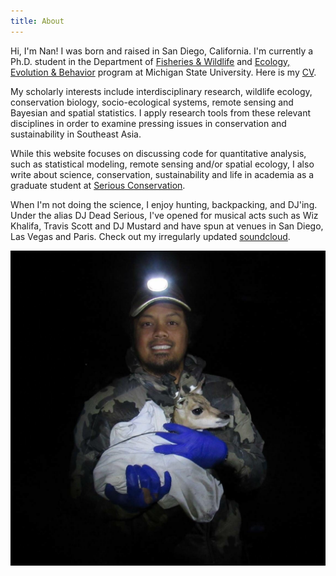 ```yaml
---
title: About
---
```

Hi, I'm Nan! I was born and raised in San Diego, California. I'm currently a Ph.D. student in the Department of [Fisheries & Wildlife](https://fw.msu.edu) and [Ecology, Evolution & Behavior](https://eeb.msu.edu) program at Michigan State University. Here is my [CV](/vitae/).

My scholarly interests include interdisciplinary research, wildlife ecology, conservation biology, socio-ecological systems, remote sensing and Bayesian and spatial statistics. I apply research tools from these relevant disciplines in order to examine pressing issues in conservation and sustainability in Southeast Asia. 

While this website focuses on discussing code for quantitative analysis, such as statistical modeling, remote sensing and/or spatial ecology, I also write about science, conservation, sustainability and life in academia as a graduate student at [Serious Conservation](https://seriousconservation.org).

When I'm not doing the science, I enjoy hunting, backpacking, and DJ'ing. Under the alias DJ Dead Serious, I've opened for musical acts such as Wiz Khalifa, Travis Scott and DJ Mustard and have spun at venues in San Diego, Las Vegas and Paris. Check out my irregularly updated [soundcloud](https://soundcloud.com/djdeadserious).

![Nan holding a pronghorn fawn in Marfa, Texas](profile.jpg)

